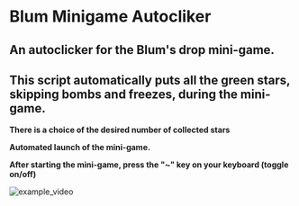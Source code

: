 # Blum Minigame Autocliker

## An autoclicker for the Blum's drop mini-game. 

## This script automatically puts all the green stars, skipping bombs and freezes, during the mini-game.

<b>There is a choice of the desired number of collected stars</b>

<b>Automated launch of the mini-game.</b>

<b>After starting the mini-game, press the "~" key on your keyboard (toggle on/off)</b>

![example_video](RGB-Outl4w/blum-minigame-autocliker/src/gif-3.gif)